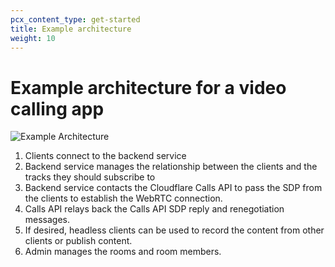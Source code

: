 ```yaml
---
pcx_content_type: get-started
title: Example architecture
weight: 10
---
```


# Example architecture for a video calling app

<div class="full-img">

![Example Architecture](/images/calls/video-calling-application.png)

</div>

1. Clients connect to the backend service
2. Backend service manages the relationship between the clients and the tracks they should subscribe to
3. Backend service contacts the Cloudflare Calls API to pass the SDP from the clients to establish the WebRTC connection.
4. Calls API relays back the Calls API SDP reply and renegotiation messages.
5. If desired, headless clients can be used to record the content from other clients or publish content.
6. Admin manages the rooms and room members.
